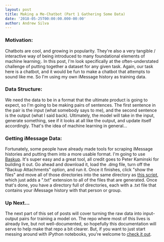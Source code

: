 ```yaml
---
layout: post
title: Making a Me-Chatbot (Part 1 Gathering Some Data)
date: '2018-05-25T00:00:00.000-00:00'
author: Andrew Silva
---
```


### Motivation:

Chatbots are cool, and growing in popularity. They're also a very tangible / interactive way of being introduced to many foundational elements of machine learning;. In this post, I'm look specifically at the often-understated challenge of putting together a dataset for any given task. Again, our task here is a chatbot, and it would be fun to make a chatbot that attempts to sound like me. So I'm using my own iMessage history as training data.

### Data Structure:

We need the data to be in a format that the ultimate product is going to expect, so I'm going to be making pairs of sentences. The first sentence in the pair is the input (what somebody says to me), and the second sentence is the output (what I said back). Ultimately, the model will take in the input, generate something, see if it looks at all like the output, and update itself accordingly. That's the idea of machine learning in general...

### Getting iMessage Data:

Fortunately, some people have already made tools for scraping iMessage histories and putting them into a more usable format. I'm going to use [Baskup][baskup-link]. It's super easy and a great tool, all credit goes to Peter Kaminski for building it out. Go ahead and download it, load the .dmg file, turn off the "Backup Attachments" option, and run it. Once it finishes, click "show the files" and move all of those directories into the same directory as [this script][to_txt script], which just adds a ".txt" extension to all of the files that are generated. Once that's done, you have a directory full of directories, each with a .txt file that contains your iMessage history with that person or group. 

### Up Next...

The next part of this set of posts will cover turning the raw data into input-output pairs for training a model on. The repo where most of this lives is already live, but not well-documented, so hopefully this documentation will serve to help make that repo a bit clearer. But, if you want to just start messing around with iPython notebooks, you're welcome to [check it out][word_embeds].


[baskup-link]:http://peterkaminski.me/baskup/
[to_txt script]:https://github.com/andrewsilva9/my_word_embeds/blob/master/to_txt.sh
[word_embeds]:https://github.com/andrewsilva9/my_word_embeds